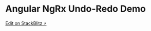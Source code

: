 # Angular NgRx Undo-Redo Demo

[Edit on StackBlitz ⚡️](https://stackblitz.com/edit/angular-ngrx-undo-redo-demo)